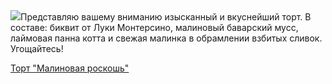 <!--2025-08-29 14:33:11-->
<div class="yb">
  <div class="rss povarenok"><a href="https://www.povarenok.ru/recipes/show/183033/"><img src="https://www.povarenok.ru/data/cache/2025aug/29/10/3188315_83298-640x480.jpg"></a>Представляю вашему вниманию изысканный и вкуснейший торт. В составе: биквит от Луки Монтерсино, малиновый баварский мусс, лаймовая панна котта и свежая малинка в обрамлении взбитых сливок. Угощайтесь! <p class="titl"><a href="https://www.povarenok.ru/recipes/show/183033/">Торт "Малиновая роскошь"</a></p></div>
</div>
